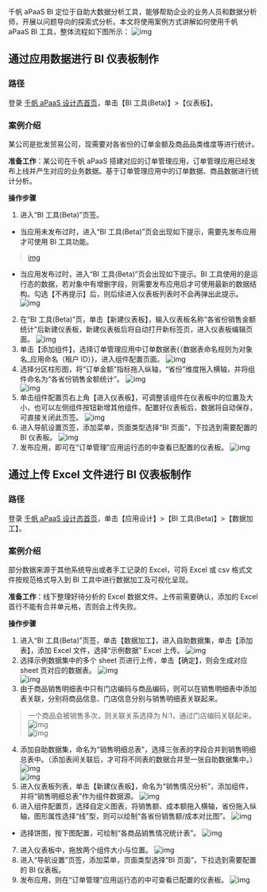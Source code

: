 千帆 aPaaS BI 定位于自助大数据分析工具，能够帮助企业的业务人员和数据分析师，开展以问题导向的探索式分析。本文将使用案例方式讲解如何使用千帆 aPaaS BI 工具，整体流程如下图所示：   ![img](https://main.qcloudimg.com/raw/a99a53792d0254c6188e8330ccd8553d.png)        

## 通过应用数据进行 BI 仪表板制作
### 路径
登录 [千帆 aPaaS 设计态首页](https://apaas.cloud.tencent.com/)，单击【BI 工具(Beta)】>【仪表板】。

### 案例介绍
某公司是批发贸易公司，现需要对各省份的订单金额及商品品类维度等进行统计。

**准备工作**：某公司在千帆 aPaaS 搭建对应的订单管理应用，订单管理应用已经发布上线并产生对应的业务数据。基于订单管理应用中的订单数据、商品数据进行统计分析。

**操作步骤**
1. 进入“BI 工具(Beta)”页签。
 - 当应用未发布过时，进入“BI 工具(Beta)”页会出现如下提示，需要先发布应用才可使用 BI 工具功能。
>[img](https://main.qcloudimg.com/raw/4213cea2f813ba6bc7a5fd543c02423a.png)    
 - 当应用发布过时，进入“BI 工具(Beta)”页会出现如下提示。BI 工具使用的是运行态的数据，若对象中有增删字段，则需要发布应用后才可使用最新的数据结构。勾选【不再提示】后，则后续进入仪表板列表时不会再弹出此提示。
![img](https://main.qcloudimg.com/raw/561b94c02bab719f40de1ad00148e502.png)       
2. 在“BI 工具(Beta)”页，单击【新建仪表板】，输入仪表板名称“各省份销售金额统计”后新建仪表板，新建仪表板后将自动打开新标签页，进入仪表板编辑页面。
![img](https://main.qcloudimg.com/raw/5057c6c3e61c7d06b67c99cfe7e97fdd.gif)        
3. 单击【添加组件】，选择订单管理应用中订单数据表{（数据表命名规则为对象名_应用命名（租户 ID）}，进入组件配置页面。
![img](https://main.qcloudimg.com/raw/dc950143c494825053f8d3009c50246c.gif)        
4. 选择分区柱形图，将“订单金额”指标拖入纵轴，“省份”维度拖入横轴，并将组件命名为“各省份销售金额统计”。
![img](https://main.qcloudimg.com/raw/4a3c7b7633b3de9d8490b58f2e74ffff.gif)        
![img](https://main.qcloudimg.com/raw/a698544e149121e8999e3535df10cf2e.png)        
5. 单击组件配置页右上角【进入仪表板】，可调整该组件在仪表板中的位置及大小，也可以左侧组件按钮新增其他组件。配置好仪表板后，数据将自动保存，可直接关闭此页签。
![img](https://main.qcloudimg.com/raw/95137b27eecbceacf418ff144b3d7c26.gif)        
6. 进入导航设置页签，添加菜单，页面类型选择“BI 页面”，下拉选到需要配置的 BI 仪表板。                 ![img](https://main.qcloudimg.com/raw/40eec84e314e17f6c16ea5be31c303ce.gif)        
7. 发布应用，即可在“订单管理”应用运行态的中查看已配置的仪表板。
![img](https://main.qcloudimg.com/raw/82225a71a8ea53f427338d71cbbd1582.png)        

## 通过上传 Excel 文件进行 BI 仪表板制作
### 路径
登录 [千帆 aPaaS 设计态首页](https://apaas.cloud.tencent.com/)，单击【应用设计】>【BI 工具(Beta)】>【数据加工】。

### 案例介绍
部分数据来源于其他系统导出或者手工记录的 Excel，可将 Excel 或 csv 格式文件按规范格式导入到 BI 工具中进行数据加工及可视化呈现。

**准备工作**：线下整理好待分析的 Excel 数据文件。上传前需要确认，添加的 Excel 首行不能有合并单元格，否则会上传失败。

**操作步骤**
1. 进入“BI 工具(Beta)”页签，单击【数据加工】，进入自助数据集，单击【添加表】，添加 Excel 文件，选择“示例数据” Excel 上传。
![img](https://main.qcloudimg.com/raw/363dc49b6b1778a0867ac121c809b86a.gif)        
2. 选择示例数据集中的多个 sheet 页进行上传，单击【确定】，则会生成对应 sheet 页对应的数据表。
![img](https://main.qcloudimg.com/raw/bd545534f4dafd94161c787f5ec91036.png)        
  ![img](https://main.qcloudimg.com/raw/df08758b45d1653df539044fb3093f70.png)        
3. 由于商品销售明细表中只有门店编码与商品编码，则可以在销售明细表中添加表关联，分别将商品信息、门店信息分别与销售明细表关联起来。
>一个商品会被销售多次，则关联关系选择为 N:1，通过门店编码关联起来。
![img](https://main.qcloudimg.com/raw/b910f1d080cf5d8afe251a126bbc6f90.gif)        
![img](https://main.qcloudimg.com/raw/5117b2ba2d69ecc86b44d0276e479827.png)        
4. 添加自助数据集，命名为“销售明细总表”，选择三张表的字段合并到销售明细总表中。（添加表间关联后，才可将不同表的数据合并至一张自助数据集中。）
![img](https://main.qcloudimg.com/raw/29219d11251a0d249fded0925b738b1b.png)        
  ![img](https://main.qcloudimg.com/raw/0f4a5c973aad07dfc56f16528cbdb74b.gif)        
5. 进入仪表板列表，单击【新建仪表板】，命名为“销售情况分析”，添加组件，并将“销售明细总表”作为组件数据源。
![img](https://main.qcloudimg.com/raw/ca2a865a8e421e2e56bd4c9bf5040039.png)        
6. 进入组件配置页，选择自定义图表，将销售额、成本额拖入横轴，省份拖入纵轴，图形属性选择“线”型，则可以绘制“各省份销售额/成本对比图”。
![img](https://main.qcloudimg.com/raw/e70322016fd606351c0ed859449065ab.png)        
 - 选择饼图，按下图配置，可绘制“各商品销售情况统计表”。
![img](https://main.qcloudimg.com/raw/ef5d6a819a93740feb09b1e9f09b7132.png)        
7. 进入仪表板中，拖放两个组件大小与位置。
![img](https://main.qcloudimg.com/raw/8ce273e5723c376f7cf5f1cb15cab332.png)        
8. 进入“导航设置”页签，添加菜单，页面类型选择“BI 页面”，下拉选到需要配置的 BI 仪表板。
9. 发布应用，则在“订单管理”应用运行态的中可查看已配置的仪表板。
![img](https://main.qcloudimg.com/raw/6716dfa23ba02105faaa59509529e95f.png)        
